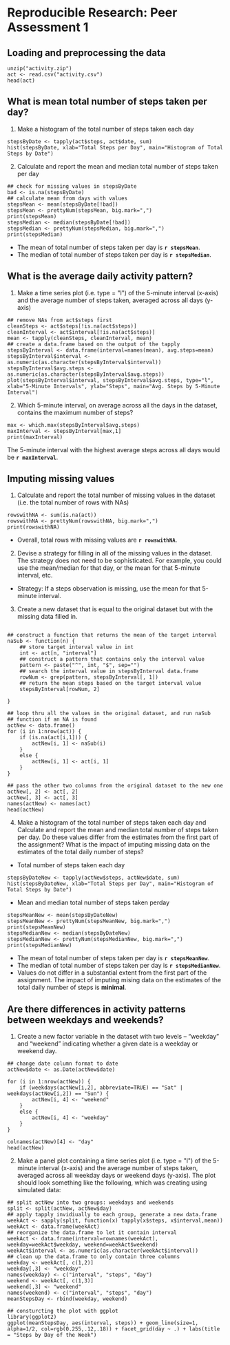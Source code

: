 # Reproducible Research: Peer Assessment 1  
  
  
## Loading and preprocessing the data

```{r}
unzip("activity.zip")
act <- read.csv("activity.csv")
head(act)
```


## What is mean total number of steps taken per day?
1. Make a histogram of the total number of steps taken each day

```{r histogram, fig.height=4, fig.width=6}
stepsByDate <- tapply(act$steps, act$date, sum)
hist(stepsByDate, xlab="Total Steps per Day", main="Histogram of Total Steps by Date")
```

2. Calculate and report the mean and median total number of steps taken per day
```{r}
## check for missing values in stepsByDate
bad <- is.na(stepsByDate)
## calculate mean from days with values
stepsMean <- mean(stepsByDate[!bad])
stepsMean <- prettyNum(stepsMean, big.mark=",")
print(stepsMean)
stepsMedian <- median(stepsByDate[!bad])
stepsMedian <- prettyNum(stepsMedian, big.mark=",")
print(stepsMedian)
```
  
- The mean of total number of steps taken per day is **`r stepsMean`**.  
- The median of total number of steps taken per day is **`r stepsMedian`**.

## What is the average daily activity pattern?
1. Make a time series plot (i.e. type = "l") of the 5-minute interval (x-axis) and the average number of steps taken, averaged across all days (y-axis)

```{r scatterplot, fig.height=4, fig.width=6}
## remove NAs from act$steps first
cleanSteps <- act$steps[!is.na(act$steps)]
cleanInterval <- act$interval[!is.na(act$steps)]
mean <- tapply(cleanSteps, cleanInterval, mean)
## create a data.frame based on the output of the tapply
stepsByInterval <- data.frame(interval=names(mean), avg.steps=mean)
stepsByInterval$interval <- as.numeric(as.character(stepsByInterval$interval))
stepsByInterval$avg.steps <- as.numeric(as.character(stepsByInterval$avg.steps))
plot(stepsByInterval$interval, stepsByInterval$avg.steps, type="l", xlab="5-Minute Intervals", ylab="Steps", main="Avg. Steps by 5-Minute Interval")
```  

2. Which 5-minute interval, on average across all the days in the dataset, contains the maximum number of steps?

```{r}
max <- which.max(stepsByInterval$avg.steps)
maxInterval <- stepsByInterval[max,1]
print(maxInterval)
```
The 5-minute interval with the highest average steps across all days would be **`r maxInterval`**. 

## Imputing missing values  

1. Calculate and report the total number of missing values in the dataset (i.e. the total number of rows with NAs)

```{r}
rowswithNA <- sum(is.na(act))
rowswithNA <- prettyNum(rowswithNA, big.mark=",")
print(rowswithNA)
```  

- Overall, total rows with missing values are **`r rowswithNA`**.  

2. Devise a strategy for filling in all of the missing values in the dataset. The strategy does not need to be sophisticated. For example, you could use the mean/median for that day, or the mean for that 5-minute interval, etc.  

- Strategy: If a steps observation is missing, use the mean for that 5-minute interval.  

3. Create a new dataset that is equal to the original dataset but with the missing data filled in.

```{r}

## construct a function that returns the mean of the target interval
naSub <- function(n) {
    ## store target interval value in int
    int <- act[n, "interval"]
    ## construct a pattern that contains only the interval value
    pattern <- paste("^", int, "$", sep="")
    ## search the interval value in stepsByInterval data.frame
    rowNum <- grep(pattern, stepsByInterval[, 1])
    ## return the mean steps based on the target interval value
    stepsByInterval[rowNum, 2]
    
}

## loop thru all the values in the original dataset, and run naSub
## function if an NA is found
actNew <- data.frame()
for (i in 1:nrow(act)) {
    if (is.na(act[i,1])) {
        actNew[i, 1] <- naSub(i)
    }
    else {
        actNew[i, 1] <- act[i, 1]
    }
}

## pass the other two columns from the original dataset to the new one
actNew[, 2] <- act[, 2]
actNew[, 3] <- act[, 3]
names(actNew) <- names(act)
head(actNew)
```  

4. Make a histogram of the total number of steps taken each day and Calculate and report the mean and median total number of steps taken per day. Do these values differ from the estimates from the first part of the assignment? What is the impact of imputing missing data on the estimates of the total daily number of steps?

- Total number of steps taken each day  

```{r fig.height=4, fig.width=6}
stepsByDateNew <- tapply(actNew$steps, actNew$date, sum)
hist(stepsByDateNew, xlab="Total Steps per Day", main="Histogram of Total Steps by Date")  
```  

- Mean and median total number of steps taken perday  

```{r}
stepsMeanNew <- mean(stepsByDateNew)
stepsMeanNew <- prettyNum(stepsMeanNew, big.mark=",")
print(stepsMeanNew)
stepsMedianNew <- median(stepsByDateNew)
stepsMedianNew <- prettyNum(stepsMedianNew, big.mark=",")
print(stepsMedianNew)
```
  
- The mean of total number of steps taken per day is **`r stepsMeanNew`**.  
- The median of total number of steps taken per day is **`r stepsMedianNew`**.
- Values do not differ in a substantial extent from the first part of the assignment. The impact of imputing mising data on the estimates of the total daily number of steps is **minimal**.

## Are there differences in activity patterns between weekdays and weekends?

1. Create a new factor variable in the dataset with two levels – “weekday” and “weekend” indicating whether a given date is a weekday or weekend day.

```{r}
## change date column format to date
actNew$date <- as.Date(actNew$date)

for (i in 1:nrow(actNew)) {
    if (weekdays(actNew[i,2], abbreviate=TRUE) == "Sat" | weekdays(actNew[i,2]) == "Sun") {
        actNew[i, 4] <- "weekend"
    }
    else {
        actNew[i, 4] <- "weekday"
    }
}

colnames(actNew)[4] <- "day"
head(actNew)  
```

2. Make a panel plot containing a time series plot (i.e. type = "l") of the 5-minute interval (x-axis) and the average number of steps taken, averaged across all weekday days or weekend days (y-axis). The plot should look something like the following, which was creating using simulated data:

```{r}
## split actNew into two groups: weekdays and weekends
split <- split(actNew, actNew$day)
## apply tapply invidiually to each group, generate a new data.frame
weekAct <- sapply(split, function(x) tapply(x$steps, x$interval,mean))
weekAct <- data.frame(weekAct)
## reorganize the data.frame to let it contain interval
weekAct <- data.frame(interval=rownames(weekAct), weekday=weekAct$weekday, weekend=weekAct$weekend)
weekAct$interval <- as.numeric(as.character(weekAct$interval))
## clean up the data.frame to only contain three columns
weekday <- weekAct[, c(1,2)]
weekday[,3] <- "weekday"
names(weekday) <- c("interval", "steps", "day")
weekend <- weekAct[, c(1,3)]
weekend[,3] <- "weekend"
names(weekend) <- c("interval", "steps", "day")
meanStepsDay <- rbind(weekday, weekend)

## consturcting the plot with ggplot
library(ggplot2)
ggplot(meanStepsDay, aes(interval, steps)) + geom_line(size=1, alpha=1/2, col=rgb(0.255,.12,.18)) + facet_grid(day ~ .) + labs(title = "Steps by Day of the Week")

```











